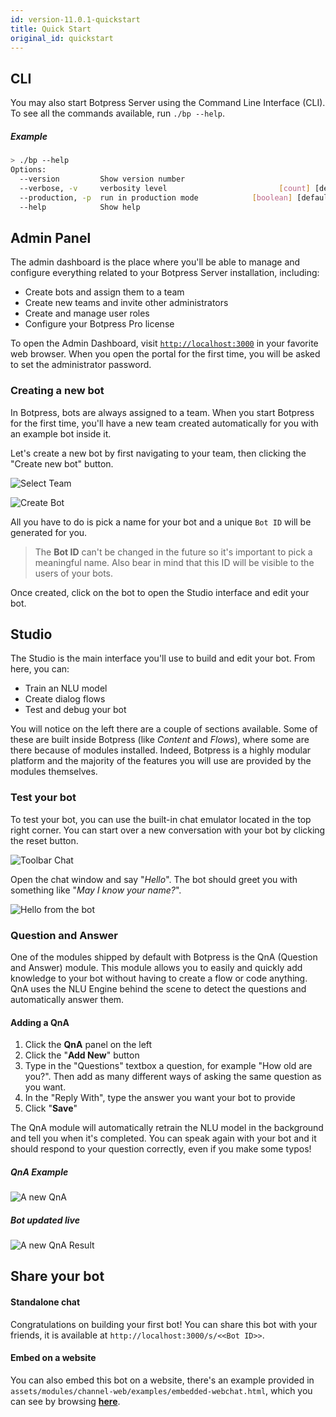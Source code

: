 ```yaml
---
id: version-11.0.1-quickstart
title: Quick Start
original_id: quickstart
---
```


## CLI

You may also start Botpress Server using the Command Line Interface (CLI). To see all the commands available, run `./bp --help`.

##### Example

```sh
> ./bp --help
Options:
  --version         Show version number                                [boolean]
  --verbose, -v     verbosity level                         [count] [default: 2]
  --production, -p  run in production mode            [boolean] [default: false]
  --help            Show help                                          [boolean]
```

## Admin Panel

The admin dashboard is the place where you'll be able to manage and configure everything related to your Botpress Server installation, including:

- Create bots and assign them to a team
- Create new teams and invite other administrators
- Create and manage user roles
- Configure your Botpress Pro license

To open the Admin Dashboard, visit [`http://localhost:3000`](http://localhost:3000) in your favorite web browser. When you open the portal for the first time, you will be asked to set the administrator password.

### Creating a new bot

In Botpress, bots are always assigned to a team. When you start Botpress for the first time, you'll have a new team created automatically for you with an example bot inside it.

Let's create a new bot by first navigating to your team, then clicking the "Create new bot" button.

![Select Team](assets/admin-teams.jpg)

![Create Bot](assets/admin-create-bot.jpg)

All you have to do is pick a name for your bot and a unique `Bot ID` will be generated for you.

> The **Bot ID** can't be changed in the future so it's important to pick a meaningful name. Also bear in mind that this ID will be visible to the users of your bots.

Once created, click on the bot to open the Studio interface and edit your bot.

## Studio

The Studio is the main interface you'll use to build and edit your bot. From here, you can:

- Train an NLU model
- Create dialog flows
- Test and debug your bot

You will notice on the left there are a couple of sections available. Some of these are built inside Botpress (like _Content_ and _Flows_), where some are there because of modules installed. Indeed, Botpress is a highly modular platform and the majority of the features you will use are provided by the modules themselves.

### Test your bot

To test your bot, you can use the built-in chat emulator located in the top right corner. You can start over a new conversation with your bot by clicking the reset button.

![Toolbar Chat](assets/studio-toolbar.jpg)

Open the chat window and say "_Hello_". The bot should greet you with something like "_May I know your name?_".

![Hello from the bot](assets/studio-hello.jpg)

### Question and Answer

One of the modules shipped by default with Botpress is the QnA (Question and Answer) module. This module allows you to easily and quickly add knowledge to your bot without having to create a flow or code anything. QnA uses the NLU Engine behind the scene to detect the questions and automatically answer them.

#### Adding a QnA

1. Click the **QnA** panel on the left
2. Click the "**Add New**" button
3. Type in the "Questions" textbox a question, for example "How old are you?". Then add as many different ways of asking the same question as you want.
4. In the "Reply With", type the answer you want your bot to provide
5. Click "**Save**"

The QnA module will automatically retrain the NLU model in the background and tell you when it's completed. You can speak again with your bot and it should respond to your question correctly, even if you make some typos!

##### QnA Example

![A new QnA](assets/studio-qna.jpg)

##### Bot updated live

![A new QnA Result](assets/studio-qna-chat.jpg)

## Share your bot

#### Standalone chat

Congratulations on building your first bot! You can share this bot with your friends, it is available at `http://localhost:3000/s/<<Bot ID>>`.

#### Embed on a website

You can also embed this bot on a website, there's an example provided in `assets/modules/channel-web/examples/embedded-webchat.html`, which you can see by browsing [**here**](http://localhost:3000/assets/modules/channel-web/examples/embedded-webchat.html).
